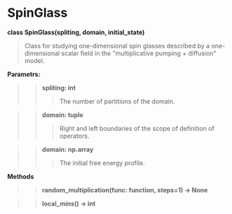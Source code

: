 # SpinGlass
**сlass SpinGlass(spliting, domain, initial_state)**
> Class for studying one-dimensional spin glasses described by a one-dimensional scalar field in the "multiplicative pumping + diffusion" model.

**Parametrs:**
>> **spliting: int**
>>> The number of partitions of the domain.

>> **domain: tuple**
>>> Right and left boundaries of the scope of definition of operators.

>> **domain: np.array**
>>> The initial free energy profile.

**Methods**
>> **random_multiplication(func: function, steps=1) -> None**

>> **local_mins() -> int**
